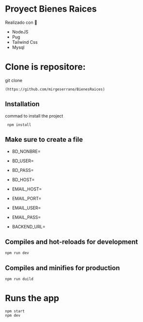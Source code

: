 # Proyect Bienes Raices
Realizado con 🔧
- NodeJS
- Pug
- Tailwind Css
- Mysql

# Clone is repositore:
   git clone
   ``` 
(https://github.com/mirgeserrano/BienesRaices)
   ```
## Installation
commad to install the project
```
 npm install
```

## Make sure to create a file
- BD_NONBRE=
- BD_USER=
- BD_PASS=
- BD_HOST=


- EMAIL_HOST=
- EMAIL_PORT=
- EMAIL_USER=
- EMAIL_PASS=
- BACKEND_URL=


## Compiles and hot-reloads for development
```
npm run dev
```

## Compiles and minifies for production
```
npm run duild
```

# Runs the app
```
npm start
npm dev
```

